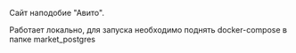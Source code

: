 Сайт наподобие "Авито".

Работает локально, для запуска необходимо поднять docker-compose в папке market_postgres
